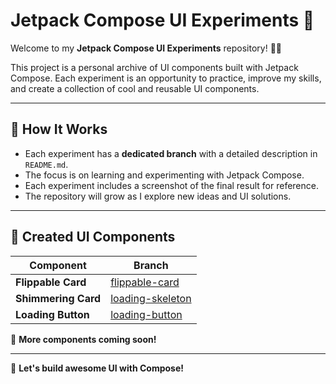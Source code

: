 # Jetpack Compose UI Experiments 🚀

Welcome to my **Jetpack Compose UI Experiments** repository! 🎨🔥

This project is a personal archive of UI components built with Jetpack Compose. Each experiment is an opportunity to practice, improve my skills, and create a collection of cool and reusable UI components.

---

## 🚀 How It Works
- Each experiment has a **dedicated branch** with a detailed description in `README.md`.
- The focus is on learning and experimenting with Jetpack Compose.
- Each experiment includes a screenshot of the final result for reference.
- The repository will grow as I explore new ideas and UI solutions.

---

## 🎨 Created UI Components

| Component           | Branch                                                                                 |
|---------------------|----------------------------------------------------------------------------------------|
| **Flippable Card**  | [flippable-card](https://github.com/tdiego95/compose-challenges/tree/loading-button)   |
| **Shimmering Card** | [loading-skeleton](app/app/src/main/java/com/tdiego/composechallenges/shimmering_card) |
| **Loading Button**  | [loading-button](app/app/src/main/java/com/tdiego/composechallenges/loading_button)    |

📌 **More components coming soon!**

---

🚀 **Let's build awesome UI with Compose!**

